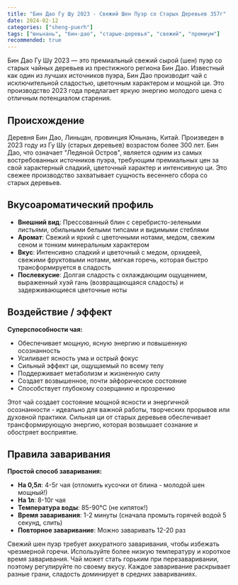 ```yaml
---
title: "Бин Дао Гу Шу 2023 - Свежий Шен Пуэр со Старых Деревьев 357г"
date: 2024-02-12
categories: ["sheng-puerh"]
tags: ["юньнань", "бин-дао", "старые-деревья", "свежий", "премиум"]
recommended: true
---
```


Бин Дао Гу Шу 2023 — это премиальный свежий сырой (шен) пуэр со старых чайных деревьев из престижного региона Бин Дао. Известный как один из лучших источников пуэра, Бин Дао производит чай с исключительной сладостью, цветочным характером и мощной ци. Это производство 2023 года предлагает яркую энергию молодого шена с отличным потенциалом старения.

## Происхождение

Деревня Бин Дао, Линьцан, провинция Юньнань, Китай. Произведен в 2023 году из Гу Шу (старых деревьев) возрастом более 300 лет. Бин Дао, что означает "Ледяной Остров", является одним из самых востребованных источников пуэра, требующим премиальных цен за свой характерный сладкий, цветочный характер и интенсивную ци. Это свежее производство захватывает сущность весеннего сбора со старых деревьев.

## Вкусоароматический профиль

- **Внешний вид**: Прессованный блин с серебристо-зелеными листьями, обильными белыми типсами и видимыми стеблями
- **Аромат**: Свежий и яркий с цветочными нотами, медом, свежим сеном и тонким минеральным характером
- **Вкус**: Интенсивно сладкий и цветочный с медом, орхидеей, свежими фруктовыми нотами, мягкая горечь, которая быстро трансформируется в сладость
- **Послевкусие**: Долгая сладость с охлаждающим ощущением, выраженный хуэй гань (возвращающаяся сладость) и задерживающиеся цветочные ноты

## Воздействие / эффект

**Суперспособности чая:**
- Обеспечивает мощную, ясную энергию и повышенную осознанность
- Усиливает ясность ума и острый фокус
- Сильный эффект ци, ощущаемый по всему телу
- Поддерживает метаболизм и жизненную силу
- Создает возвышенное, почти эйфорическое состояние
- Способствует глубокому созерцанию и прозрению

Этот чай создает состояние мощной ясности и энергичной осознанности - идеально для важной работы, творческих прорывов или духовной практики. Сильная ци от старых деревьев обеспечивает трансформирующую энергию, которая возвышает сознание и обостряет восприятие.

## Правила заваривания

**Простой способ заваривания:**
- **На 0,5л**: 4-5г чая (отломить кусочки от блина - молодой шен мощный!)
- **На 1л**: 8-10г чая
- **Температура воды**: 85-90°C (не кипяток!)
- **Время заваривания**: 1-2 минуты (сначала промыть горячей водой 5 секунд, слить)
- **Повторное заваривание**: Можно заваривать 12-20 раз

Свежий шен пуэр требует аккуратного заваривания, чтобы избежать чрезмерной горечи. Используйте более низкую температуру и короткое время заваривания. Чай может стать горьким при перезаваривании, поэтому регулируйте по своему вкусу. Каждое заваривание раскрывает разные грани, сладость доминирует в средних завариваниях.
